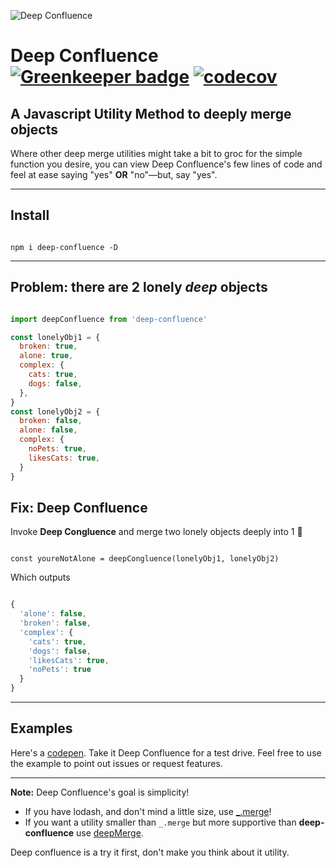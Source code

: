 ![Deep Confluence](https://jeffry.in/deep-confluence/deep-confluence.svg)

# Deep Confluence  [![Greenkeeper badge](https://badges.greenkeeper.io/yowainwright/deep-confluence.svg)](https://greenkeeper.io/) [![codecov](https://codecov.io/gh/yowainwright/deep-confluence/branch/master/graph/badge.svg)](https://codecov.io/gh/yowainwright/deep-confluence)

## A Javascript Utility Method to deeply merge objects

Where other deep merge utilities might take a bit to groc for the simple function you desire, you can view Deep Confluence's few lines of code and feel at ease saying "yes" **OR** "no"—but, say "yes".

----



## Install

```shell

npm i deep-confluence -D

```

----

## Problem: there are 2 lonely _deep_ objects

```javascript

import deepConfluence from 'deep-confluence'

const lonelyObj1 = {
  broken: true,
  alone: true,
  complex: {
    cats: true,
    dogs: false,
  },
}
const lonelyObj2 = {
  broken: false,
  alone: false,
  complex: {
    noPets: true,
    likesCats: true,
  }
}

```

## Fix: Deep Confluence

Invoke **Deep Congluence** and merge two lonely objects deeply into 1 🖤

```javascipt

const youreNotAlone = deepCongluence(lonelyObj1, lonelyObj2)

```

Which outputs

```javascript

{
  'alone': false,
  'broken': false,
  'complex': {
    'cats': true,
    'dogs': false,
    'likesCats': true,
    'noPets': true
  }
}

```
----

## Examples

Here's a [codepen](https://codepen.io/yowainwright/pen/MVVjOP/). Take it Deep Confluence for a test drive. Feel free to use the example to point out issues or request features.

---

**Note:** Deep Confluence's goal is simplicity! 

- If you have lodash, and don't mind a little size, use [_.merge](https://www.npmjs.com/package/lodash.merge)! 
- If you want a utility smaller than `_.merge` but more supportive than **deep-confluence** use [deepMerge](https://github.com/KyleAMathews/deepmerge/). 

Deep confluence is a try it first, don't make you think about it utility.

